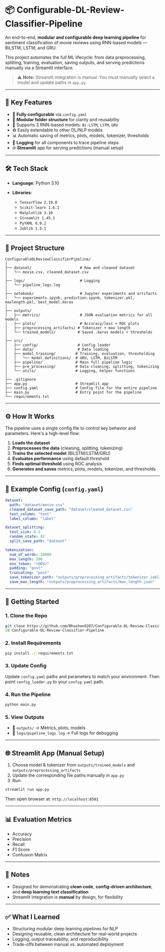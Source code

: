 
# 📦 Configurable-DL-Review-Classifier-Pipeline

An end-to-end, **modular and configurable deep learning pipeline** for sentiment classification of movie reviews using RNN-based models — BiLSTM, LSTM, and GRU.

This project automates the full ML lifecycle: from data preprocessing, splitting, training, evaluation, saving outputs, and serving predictions manually via a Streamlit interface.

> ⚠️ **Note:** Streamlit integration is manual. You must manually select a model and update paths in `app.py`.

---

## 🎯 Key Features

* 🔧 **Fully configurable** via `config.yaml`
* 📁 **Modular folder structure** for clarity and reusability
* 🧠 Supports 3 RNN-based models: `Bi-LSTM`, `LSTM`, `GRU`
* ♻️ Easily extendable to other DL/NLP models
* 📊 Automatic saving of metrics, plots, models, tokenizer, thresholds
* 📝 **Logging** for all components to trace pipeline steps
* 🌐 **Streamlit** app for serving predictions (manual setup)

---

## 🛠️ Tech Stack

* **Language**: Python 3.10
* **Libraries**:

  * `TensorFlow 2.19.0`
  * `Scikit-learn 1.6.1`
  * `Matplotlib 3.10`
  * `Streamlit 1.45.1`
  * `PyYAML 6.0.2`
  * `Joblib 1.5.1`

---

## 📂 Project Structure

```
ConfigurableDLReviewClassifierPipeline/
│
├── dataset/                      # Raw and cleaned dataset
│   └── movie.csv, cleaned_dataset.csv
│
├── logs/                         # Logging
│   └── pipeline_logs.log
│
├── notebook/                     # Jupyter experiments and artifacts
│   └── experiments.ipynb, prediction.ipynb, tokenizer.pkl, maxlength.pkl, best_model.keras
│
├── outputs/
│   ├── metrics/                  # JSON evaluation metrics for all models
│   ├── plots/                    # Accuracy/loss + ROC plots
│   ├── preprocessing_artifacts/ # Tokenizer + max length
│   └── trained_models/          # Saved .keras models + thresholds
│
├── src/
│   ├── config/                  # Config loader
│   ├── data/                    # Data loading
│   ├── model_training/         # Training, evaluation, thresholding
│   │   └── model_definitions/  # GRU, LSTM, BiLSTM
│   ├── pipeline/               # Main full pipeline logic
│   ├── pre_processing/         # Data cleaning, splitting, tokenizing
│   └── utils/                  # Logging, helper functions
│
├── .gitignore
├── app.py                      # Streamlit app
├── config.yaml                 # Config file for the entire pipeline
├── main.py                     # Entry point for the pipeline
└── requirements.txt
```

---

## ⚙️ How It Works

The pipeline uses a single config file to control key behavior and parameters. Here's a high-level flow:

1. **Loads the dataset**
2. **Preprocesses the data** (cleaning, splitting, tokenizing)
3. **Trains the selected model** (BiLSTM/LSTM/GRU)
4. **Evaluates performance** using default threshold
5. **Finds optimal threshold** using ROC analysis
6. **Generates and saves** metrics, plots, models, tokenizer, and thresholds

---

## 🔁 Example Config (`config.yaml`)

```yaml
dataset:
  path: "dataset/movie.csv"
  cleaned_dataset_save_path: "dataset/cleaned_dataset.csv"
  text_column: "text"
  label_column: "label"

dataset_splitting:
  test_size: 0.2
  random_state: 42
  split_save_path: "dataset"

tokenization:
  num_of_words: 10000
  max_length: 200
  oov_token: "<OOV>"
  padding: "post"
  truncating: "post"
  save_tokenizer_path: "outputs/preprocessing_artifacts/tokenizer.joblib"
  save_max_length: "outputs/preprocessing_artifacts/max_length.json"
```

---

## 🚀 Getting Started

### 1. Clone the Repo

```bash
git clone https://github.com/Bhushan8287/Configurable-DL-Review-Classifier-Pipeline.git
cd Configurable-DL-Review-Classifier-Pipeline
```

### 2. Install Requirements

```bash
pip install -r requirements.txt
```

### 3. Update Config

Update `config.yaml` paths and parameters to match your environment.
Then point `config_loader.py` to your `config.yaml` path.

### 4. Run the Pipeline

```bash
python main.py
```

### 5. View Outputs

* 📁 `outputs/` → Metrics, plots, models
* 📁 `logs/pipeline_logs.log` → Full logs for debugging

---

## 🌐 Streamlit App (Manual Setup)

1. Choose model & tokenizer from `outputs/trained_models` and `outputs/preprocessing_artifacts`
2. Update the corresponding file paths manually in `app.py`
3. Run:

```bash
streamlit run app.py
```

Then open browser at: `http://localhost:8501`

---

## 📊 Evaluation Metrics

* Accuracy
* Precision
* Recall
* F1 Score
* Confusion Matrix

---

## 📌 Notes

* Designed for demonstrating **clean code**, **config-driven architecture**, and **deep learning text classification**
* Streamlit integration is **manual** by design, for flexibility

---

## ✅ What I Learned

* Structuring modular deep learning pipelines for NLP
* Designing reusable, clean architecture for real-world projects
* Logging, output traceability, and reproducibility
* Trade-offs between manual vs. automated deployment
